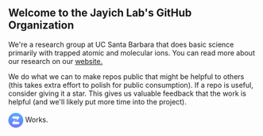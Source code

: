 ## Welcome to the Jayich Lab's GitHub Organization

We're a research group at UC Santa Barbara that does basic science primarily with trapped atomic and molecular ions.  You can read more about our research on our [website.](https://jayich.io/)

We do what we can to make repos public that might be helpful to others (this takes extra effort to polish for public consumption).  If a repo is useful, consider giving it a star. 
This gives us valuable feedback that the work is helpful (and we'll likely put more time into the project).

<!---
<div style="text-align:center" text test><img src="./profile/zulip-icon-circle.svg" width="13" height="13"> We use Zulip for asynchronous communication, it's great and free for academia.
--> 

<!---   <img style="vertical-align:middle" src="./profile/zulip-icon-circle.svg" width="13" height="13" alt="Zulip logo">            
-->
 
<div>
  <img style="vertical-align:middle;width:30px;height:30px;" src="./profile/zulip-icon-circle.svg" alt="Zulip logo">
  <span style="">Works.</span>
</div>

<!---
<p><img src="./profile/zulip-icon-circle.svg" alt="Zulip logo" style="float:left;width:42px;height:42px;">
The image will float to the left of the text.</p>
-->


